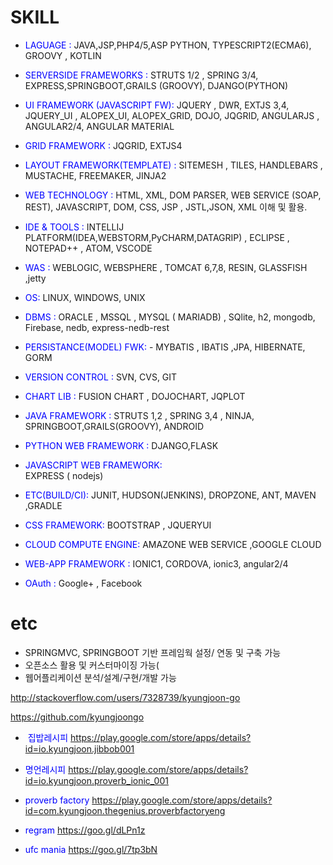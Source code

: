 
# SKILL 


- <font color='blue'> LAGUAGE :  </font> JAVA,JSP,PHP4/5,ASP PYTHON, TYPESCRIPT2(ECMA6), GROOVY , KOTLIN
- <font color='blue'> SERVERSIDE FRAMEWORKS :</font> STRUTS 1/2 , SPRING 3/4, EXPRESS,SPRINGBOOT,GRAILS (GROOVY), DJANGO(PYTHON)
- <font color='blue'> UI FRAMEWORK (JAVASCRIPT FW):</font> JQUERY , DWR, EXTJS 3,4, JQUERY_UI , ALOPEX_UI, ALOPEX_GRID, DOJO, JQGRID, ANGULARJS , ANGULAR2/4, ANGULAR MATERIAL
- <font color='blue'> GRID FRAMEWORK :</font>  JQGRID, EXTJS4
- <font color='blue'> LAYOUT FRAMEWORK(TEMPLATE) :</font>  SITEMESH , TILES, HANDLEBARS , MUSTACHE, FREEMAKER, JINJA2
- <font color='blue'> WEB TECHNOLOGY :</font>  HTML, XML, DOM PARSER,  WEB SERVICE (SOAP, REST), JAVASCRIPT, DOM, CSS, JSP , JSTL,JSON, XML  이해 및 활용.
- <font color='blue'> IDE & TOOLS :</font> INTELLIJ PLATFORM(IDEA,WEBSTORM,PyCHARM,DATAGRIP) , ECLIPSE , NOTEPAD++ , ATOM, VSCODE
- <font color='blue'> WAS :</font>  WEBLOGIC, WEBSPHERE , TOMCAT 6,7,8, RESIN, GLASSFISH ,jetty
- <font color='blue'> OS:</font>  LINUX, WINDOWS, UNIX
- <font color='blue'> DBMS :</font>  ORACLE , MSSQL , MYSQL ( MARIADB) , SQlite, h2, mongodb, Firebase, nedb, express-nedb-rest
- <font color='blue'> PERSISTANCE(MODEL) FWK: </font> -
MYBATIS , IBATIS ,JPA, HIBERNATE, GORM 
- <font color='blue'> VERSION CONTROL :</font>
  SVN, CVS, GIT
- <font color='blue'> CHART LIB :</font> 
  FUSION CHART , DOJOCHART, JQPLOT
- <font color='blue'> JAVA FRAMEWORK :</font> 
  STRUTS 1,2 , SPRING 3,4 , NINJA, SPRINGBOOT,GRAILS(GROOVY), ANDROID
- <font color='blue'> PYTHON WEB FRAMEWORK : </font> 
  DJANGO,FLASK
- <font color='blue'> JAVASCRIPT WEB FRAMEWORK: </font>  
  EXPRESS ( nodejs)
- <font color='blue'> ETC(BUILD/CI): </font> 
  JUNIT, HUDSON(JENKINS), DROPZONE, ANT, MAVEN ,GRADLE
- <font color='blue'> CSS FRAMEWORK: </font> 
  BOOTSTRAP , JQUERYUI
- <font color='blue'> CLOUD COMPUTE ENGINE: </font> 
  AMAZONE WEB SERVICE ,GOOGLE CLOUD
- <font color='blue'> WEB-APP FRAMEWORK :</font> 
  IONIC1, CORDOVA, ionic3, angular2/4
  
 - <font color='blue'> OAuth :</font> 
  Google+ , Facebook

# etc

- SPRINGMVC, SPRINGBOOT 기반 프레임웍 설정/ 연동 및 구축 가능
- 오픈소스 활용 및 커스터마이징 가능(
- 웹어플리케이션 분석/설계/구현/개발 가능

<http://stackoverflow.com/users/7328739/kyungjoon-go>

<https://github.com/kyungjoongo>

- <font color='blue'> 집밥레시피 </font>
https://play.google.com/store/apps/details?id=io.kyungjoon.jibbob001

- <font color='blue'> 명언레시피 </font>
<https://play.google.com/store/apps/details?id=io.kyungjoon.proverb_ionic_001>

- <font color='blue'> proverb factory</font>
<https://play.google.com/store/apps/details?id=com.kyungjoon.thegenius.proverbfactoryeng>

-  <font color='blue'>regram</font>
<https://goo.gl/dLPn1z>

-  <font color='blue'>ufc mania</font>
https://goo.gl/7tp3bN


